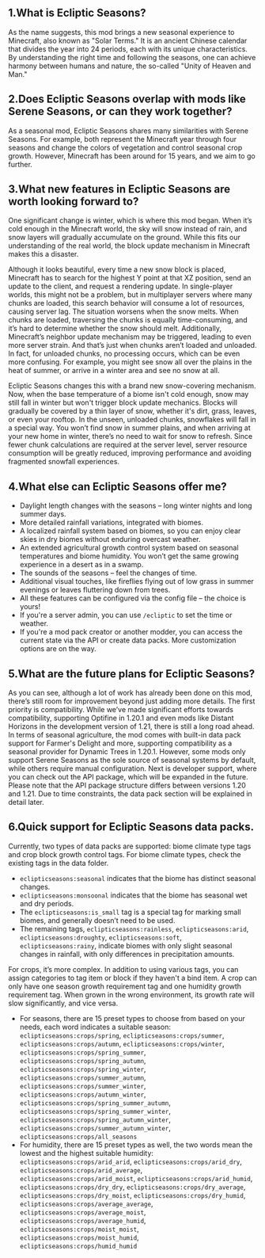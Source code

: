 ## 1.What is Ecliptic Seasons?

As the name suggests, this mod brings a new seasonal experience to Minecraft, also known as "Solar Terms."
It is an ancient Chinese calendar that divides the year into 24 periods, each with its unique characteristics.
By understanding the right time and following the seasons, one can achieve harmony between humans and nature, the so-called "Unity of Heaven and Man."

## 2.Does Ecliptic Seasons overlap with mods like Serene Seasons, or can they work together?

As a seasonal mod, Ecliptic Seasons shares many similarities with Serene Seasons.
For example, both represent the Minecraft year through four seasons and change the colors of vegetation and control seasonal crop growth.
However, Minecraft has been around for 15 years, and we aim to go further.

## 3.What new features in Ecliptic Seasons are worth looking forward to?

One significant change is winter, which is where this mod began.
When it’s cold enough in the Minecraft world, the sky will snow instead of rain, and snow layers will gradually accumulate on the ground.
While this fits our understanding of the real world, the block update mechanism in Minecraft makes this a disaster.

Although it looks beautiful, every time a new snow block is placed, Minecraft has to search for the highest Y point at that XZ position, send an update to the client, and request a rendering update.
In single-player worlds, this might not be a problem, but in multiplayer servers where many chunks are loaded, this search behavior will consume a lot of resources, causing server lag.
The situation worsens when the snow melts. When chunks are loaded, traversing the chunks is equally time-consuming, and it’s hard to determine whether the snow should melt.
Additionally, Minecraft’s neighbor update mechanism may be triggered, leading to even more server strain.
And that’s just when chunks aren’t loaded and unloaded.
In fact, for unloaded chunks, no processing occurs, which can be even more confusing.
For example, you might see snow all over the plains in the heat of summer, or arrive in a winter area and see no snow at all.

Ecliptic Seasons changes this with a brand new snow-covering mechanism. Now, when the base temperature of a biome isn't cold enough, snow may still fall in winter but won't trigger block update mechanics.
Blocks will gradually be covered by a thin layer of snow, whether it's dirt, grass, leaves, or even your rooftop. In the unseen, unloaded chunks, snowflakes will fall in a special way.
You won’t find snow in summer plains, and when arriving at your new home in winter, there’s no need to wait for snow to refresh.
Since fewer chunk calculations are required at the server level, server resource consumption will be greatly reduced, improving performance and avoiding fragmented snowfall experiences.

## 4.What else can Ecliptic Seasons offer me?

* Daylight length changes with the seasons – long winter nights and long summer days.
* More detailed rainfall variations, integrated with biomes.
* A localized rainfall system based on biomes, so you can enjoy clear skies in dry biomes without enduring overcast weather.
* An extended agricultural growth control system based on seasonal temperatures and biome humidity. You won’t get the same growing experience in a desert as in a swamp.
* The sounds of the seasons – feel the changes of time.
* Additional visual touches, like fireflies flying out of low grass in summer evenings or leaves fluttering down from trees.
* All these features can be configured via the config file – the choice is yours!
* If you're a server admin, you can use `/ecliptic` to set the time or weather.
* If you're a mod pack creator or another modder, you can access the current state via the API or create data packs. More customization options are on the way.

## 5.What are the future plans for Ecliptic Seasons?

As you can see, although a lot of work has already been done on this mod, there’s still room for improvement beyond just adding more details.
The first priority is compatibility. While we’ve made significant efforts towards compatibility,
supporting Optifine in 1.20.1 and even mods like Distant Horizons in the development version of 1.21, there is still a long road ahead.
In terms of seasonal agriculture, the mod comes with built-in data pack support for Farmer's Delight and more, supporting compatibility as a seasonal provider for Dynamic Trees in 1.20.1.
However, some mods only support Serene Seasons as the sole source of seasonal systems by default, while others require manual configuration.
Next is developer support, where you can check out the API package, which will be expanded in the future. Please note that the API package structure differs between versions 1.20 and 1.21.
Due to time constraints, the data pack section will be explained in detail later.

## 6.Quick support for Ecliptic Seasons data packs.

Currently, two types of data packs are supported: biome climate type tags and crop block growth control tags.
For biome climate types, check the existing tags in the data folder.
* `eclipticseasons:seasonal` indicates that the biome has distinct seasonal changes.
* `eclipticseasons:monsoonal` indicates that the biome has seasonal wet and dry periods.
* The `eclipticseasons:is_small` tag is a special tag for marking small biomes, and generally doesn’t need to be used.
* The remaining tags, `eclipticseasons:rainless`, `eclipticseasons:arid`, `eclipticseasons:droughty`, `eclipticseasons:soft`, `eclipticseasons:rainy`, indicate biomes with only slight seasonal changes in rainfall, with only differences in precipitation amounts.

For crops, it’s more complex. In addition to using various tags, you can assign categories to tag item or block if they haven't a bind item.
A crop can only have one season growth requirement tag and one humidity growth requirement tag. When grown in the wrong environment, its growth rate will slow significantly, and vice versa.
* For seasons, there are 15 preset types to choose from based on your needs, each word indicates a suitable season: `eclipticseasons:crops/spring`, `eclipticseasons:crops/summer`, `eclipticseasons:crops/autumn`, `eclipticseasons:crops/winter`, `eclipticseasons:crops/spring_summer`, `eclipticseasons:crops/spring_autumn`, `eclipticseasons:crops/spring_winter`, `eclipticseasons:crops/summer_autumn`, `eclipticseasons:crops/summer_winter`, `eclipticseasons:crops/autumn_winter`, `eclipticseasons:crops/spring_summer_autumn`, `eclipticseasons:crops/spring_summer_winter`, `eclipticseasons:crops/spring_autumn_winter`, `eclipticseasons:crops/summer_autumn_winter`, `eclipticseasons:crops/all_seasons`
* For humidity, there are 15 preset types as well, the two words mean the lowest and the highest suitable humidity: `eclipticseasons:crops/arid_arid`, `eclipticseasons:crops/arid_dry`, `eclipticseasons:crops/arid_average`, `eclipticseasons:crops/arid_moist`, `eclipticseasons:crops/arid_humid`, `eclipticseasons:crops/dry_dry`, `eclipticseasons:crops/dry_average`, `eclipticseasons:crops/dry_moist`, `eclipticseasons:crops/dry_humid`, `eclipticseasons:crops/average_average`, `eclipticseasons:crops/average_moist`, `eclipticseasons:crops/average_humid`, `eclipticseasons:crops/moist_moist`, `eclipticseasons:crops/moist_humid`, `eclipticseasons:crops/humid_humid`

